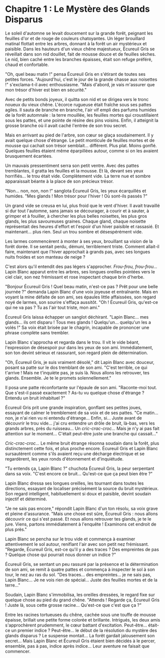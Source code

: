 # Chapitre 1 : Le Mystère des Glands Disparus

Le soleil d'automne se levait doucement sur la grande forêt, peignant les feuilles d'or et de rouge de couleurs chatoyantes. Un léger brouillard matinal flottait entre les arbres, donnant à la forêt un air mystérieux et paisible.  Dans les hauteurs d'un vieux chêne majestueux, Écureuil Gris se réveillait dans son nid douillet, fait de mousse douce et de feuilles sèches.  Le nid, bien caché entre les branches épaisses, était son refuge préféré, chaud et confortable.

"Oh, quel beau matin !" pensa Écureuil Gris en s'étirant de toutes ses petites forces.  "Aujourd'hui, c'est le jour de la grande chasse aux noisettes !"  s'exclama-t-il avec enthousiasme. "Mais d'abord, je vais m'assurer que mon trésor d'hiver est bien en sécurité."

Avec de petits bonds joyeux, il quitta son nid et se dirigea vers le tronc noueux du vieux chêne.  L'écorce rugueuse était fraîche sous ses pattes agiles.  Il sauta de branche en branche, l'air vif empli des parfums humides de la forêt automnale : la terre mouillée, les feuilles mortes qui croustillaient sous les pattes, et une pointe de résine des pins voisins.  Enfin, il atteignit la grosse branche où il avait caché l'entrée de son trou secret.

Mais en arrivant au pied de l'arbre, son cœur se glaça soudainement.  Il y avait quelque chose d'étrange.  Le petit monticule de feuilles mortes et de mousse qui cachait son trésor semblait... différent.  Plus plat.  Moins gonflé.  Quelques feuilles étaient même éparpillées autour, comme si on les avaient brusquement écartées.

Un mauvais pressentiment serra son petit ventre.  Avec des pattes tremblantes, il gratta les feuilles et la mousse.  Et là, devant ses yeux horrifiés...  le trou était vide.  Complètement vide.  La terre nue et sombre apparaissait béante à la place de son précieux trésor.

"Non... non, non, non !"  sanglota Écureuil Gris, les yeux écarquillés et humides.  "Mes glands !  Mon trésor pour l'hiver !  Où sont-ils passés ?"

Un grand vide se creusa en lui, plus froid que le vent d'hiver.  Il avait travaillé si dur tout l'automne, sans jamais se décourager, à courir et à sauter, à grimper et à fouiller, à chercher les plus belles noisettes, les plus gros glands, les plus savoureuses graines.  Chaque gland, chaque noisette représentait des heures d'effort et l'espoir d'un hiver paisible et rassasié.  Et maintenant... plus rien.  Seul un trou sombre et désespérément vide.

Les larmes commencèrent à monter à ses yeux, brouillant sa vision de la forêt dorée.  Il se sentait perdu, démuni, terriblement triste.  Comment allait-il faire, maintenant que l'hiver approchait à grands pas, avec ses longues nuits froides et son manteau de neige ?

C'est alors qu'il entendit des pas légers s'approcher.  *Frou-frou, frou-frou...*  Lapin Blanc apparut entre les arbres, ses longues oreilles pointées vers le ciel clair, son nez frémissant et rose inspectant chaque brin d'herbe.

"Bonjour Écureuil Gris !  Quel beau matin, n'est-ce pas ?  Prêt pour une belle journée ?"  demanda Lapin Blanc d'une voix joyeuse et entraînante.  Mais en voyant la mine défaite de son ami, ses épaules little affaissées, son regard noyé de larmes, son sourire s'effaça aussitôt.  "Oh !  Écureuil Gris, qu'est-ce qui ne va pas ?  Tu as l'air tout triste, mon ami."

Écureuil Gris laissa échapper un sanglot déchirant.  "Lapin Blanc... mes glands... ils ont disparu !  Tous mes glands !  Quelqu'un... quelqu'un les a volés !"  Sa voix était brisée par le chagrin, incapable de prononcer une phrase complète sans trembler.

Lapin Blanc s'approcha et regarda dans le trou.  Il vit le vide béant, l'expression de désespoir pur dans les yeux de son ami.  Immédiatement, son ton devint sérieux et rassurant, son regard plein de détermination.

"Oh, Écureuil Gris, je suis vraiment désolé," dit Lapin Blanc avec douceur, posant sa patte sur le dos tremblant de son ami.  "C'est terrible, ce qui t'arrive !  Mais ne t'inquiète pas, je suis là.  Nous allons les retrouver, tes glands.  Ensemble.  Je te le promets solennellement."

Il posa une patte réconfortante sur l'épaule de son ami.  "Raconte-moi tout.  Que s'est-il passé exactement ?  As-tu vu quelque chose d'étrange ?  Entendu un bruit inhabituel ?"

Écureuil Gris prit une grande inspiration, gonflant ses petites joues, essayant de calmer le tremblement de sa voix et de ses pattes.  "Ce matin... non, je n'ai rien vu ni entendu d'étrange...  Enfin, si...  Juste avant de découvrir le trou vide...  j'ai cru entendre un drôle de bruit, là-bas, vers les grands arbres, près du ruisseau...  Un *cric-crac-croc...*  Mais je n'y ai pas fait attention sur le moment...  C'était peut-être juste une branche qui cassait..."

*Cric-crac-croc...*  Le même bruit étrange résonna soudain dans la forêt, plus distinctement cette fois, et plus proche encore.  Écureuil Gris et Lapin Blanc sursautèrent comme s'ils avaient reçu une décharge électrique et se regardèrent, les yeux ronds d'étonnement et d'inquiétude.

"Tu entends ça, Lapin Blanc ?"  chuchota Écureuil Gris, la peur serpentant dans sa voix.  "C'est encore ce bruit...  Qu'est-ce que ça peut bien être ?"

Lapin Blanc dressa ses longues oreilles, les tournant dans toutes les directions, essayant de localiser précisément la source du bruit mystérieux.  Son regard intelligent, habituellement si doux et paisible, devint soudain injectif et déterminé.

"Je ne sais pas encore," répondit Lapin Blanc d'un ton résolu, sa voix grave et pleine d'assurance.  "Mais une chose est sûre, Écureuil Gris :  nous allons découvrir ce qui s'est passé.  Et nous allons retrouver tes glands, je te le jure.  Viens, partons immédiatement à l'enquête !  Examinons cet endroit de plus près."

Lapin Blanc se pencha sur le trou vide et commença à examiner attentivement le sol autour, reniflant l'air avec son petit nez frémissant.  "Regarde, Écureuil Gris, est-ce qu'il y a des traces ?  Des empreintes de pas ?  Quelque chose qui pourrait nous donner un indice ?"

Écureuil Gris, se sentant un peu rassuré par la présence et la détermination de son ami, se remit à quatre pattes et commença à inspecter le sol à son tour, le nez au ras du sol.  "Des traces... des empreintes... je ne sais pas, Lapin Blanc...  Je ne vois rien de spécial...  Juste des feuilles mortes et de la terre..."

Soudain, Lapin Blanc s'immobilisa, les oreilles dressées, le regard fixe sur quelque chose au pied du grand chêne.  "Attends !  Regarde ça, Écureuil Gris !  Juste là, sous cette grosse racine...  Qu'est-ce que c'est que ça ?"

Entre les racines tortueuses du chêne, cachée sous une touffe de mousse épaisse, brillait une petite forme colorée et brillante.  Intrigués, les deux amis s'approchèrent prudemment, le cœur battant d'excitation.  Peut-être... était-ce un premier indice ?  Peut-être... le début de la résolution du mystère des glands disparus ?  Le suspense montait...  La forêt gardait jalousement son secret...  Mais Lapin Blanc et Écureuil Gris étaient bien décidés à le percer, ensemble, pas à pas, indice après indice...  Leur aventure ne faisait que commencer.